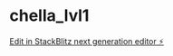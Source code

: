 # chella_lvl1

[Edit in StackBlitz next generation editor ⚡️](https://stackblitz.com/~/github.com/anmolrishi/chella_lvl1)